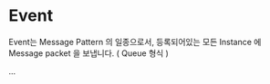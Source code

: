 # Event

Event는 Message Pattern 의 일종으로서, 등록되어있는 모든 Instance 에 Message packet 을 보냅니다. ( Queue 형식 )


...
